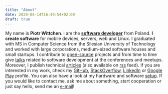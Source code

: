 ```yaml
---
title: "About"
date: 2020-08-14T16:49:54+02:00
draft: true
---
```


My name is **Piotr Wittchen**. I am the [**software developer**](/in) from Poland. **I create software** for mobile devices, servers, web and Linux. I graduated with MS in Computer Science from the Silesian University of Technology and worked with large corporations, medium-sized software houses and small startups. I contribute to [open-source](/gh) projects and from time to time give [talks](/talks) related to software development at the conferences and meetups. Moreover, I publish technical [articles](/posts) (also available on [rss](/posts/index.xml) feed). If you are interested in my work, check my [GitHub](/gh), [StackOverflow](/so), [LinkedIn](/in) or [Google Play](/gp) profile. You can also have a look at my hardware and software [setup](/setup). If you would like to contact me, ask me about something, start cooperation or just say hello, send me an [e-mail](mailto:piotr@wittchen.io)!
